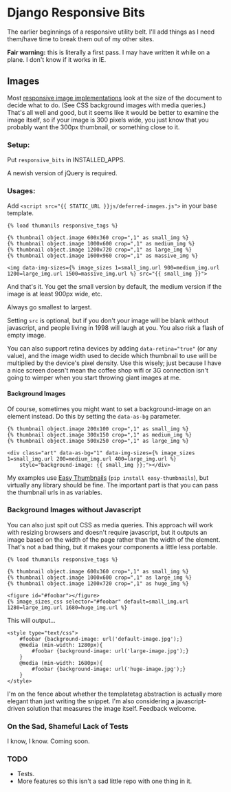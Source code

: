 Django Responsive Bits
======================

The earlier beginnings of a responsive utility belt. I'll add things as I need 
them/have time to break them out of my other sites.

**Fair warning:** this is literally a first pass. I may have written it while on a plane. I don't know if it works in IE.

## Images

Most [responsive image implementations](https://github.com/scottjehl/picturefill) look at the size of the document to decide what to do.
(See CSS background images with media queries.) 
That's all well and good, but it seems like it would be better to examine the image itself,
so if your image is 300 pixels wide, you just know that you probably want the 300px thumbnail,
or something close to it.

### Setup:

Put `responsive_bits` in INSTALLED_APPS.

A newish version of jQuery is required.

### Usages:

Add `<script src="{{ STATIC_URL }}js/deferred-images.js">` in your base template.

    {% load thumanils responsive_tags %}
    
    {% thumbnail object.image 600x360 crop=",1" as small_img %}
    {% thumbnail object.image 1000x600 crop=",1" as medium_img %}
    {% thumbnail object.image 1200x720 crop=",1" as large_img %}
    {% thumbnail object.image 1600x960 crop=",1" as massive_img %}

    <img data-img-sizes={% image_sizes 1=small_img.url 900=medium_img.url 1200=large_img.url 1500=massive_img.url %} src="{{ small_img }}">

And that's it. You get the small version by default, the medium version if the image is at least 900px wide, etc.

Always go smallest to largest.

Setting `src` is optional, but if you don't your image will be blank without javascript, and people living in 1998 will laugh at you. You also risk a flash of empty image.

You can also support retina devices by adding `data-retina="true"` (or any value), and the image width used to decide which thumbnail to use will be multiplied by the device's pixel density. Use this wisely; just because I have a nice screen
doesn't mean the coffee shop wifi or 3G connection isn't going to wimper when you start throwing giant images at me.

#### Background Images

Of course, sometimes you might want to set a background-image on an element instead. Do this by setting the `data-as-bg` parameter.

    {% thumbnail object.image 200x100 crop=",1" as small_img %}
    {% thumbnail object.image 300x150 crop=",1" as medium_img %}
    {% thumbnail object.image 500x250 crop=",1" as large_img %}

    <div class="art" data-as-bg="1" data-img-sizes={% image_sizes 1=small_img.url 200=medium_img.url 400=large_img.url %} 
        style="background-image: {{ small_img }};"></div>

My examples use [Easy Thumbnails](https://github.com/SmileyChris/easy-thumbnails) (`pip install easy-thumbnails`), but virtually any library should be fine. The important part is that you can pass the thumbnail urls in as variables.


### Background Images without Javascript

You can also just spit out CSS as media queries. This approach will work with resizing browsers and doesn't require javascript,
but it outputs an image based on the width of the page rather than the width of the element. That's not a bad thing, but it makes your components a little less portable.

    {% load thumanils responsive_tags %}

    {% thumbnail object.image 600x360 crop=",1" as small_img %}
    {% thumbnail object.image 1000x600 crop=",1" as large_img %}
    {% thumbnail object.image 1200x720 crop=",1" as huge_img %}

    <figure id="#foobar"></figure>
    {% image_sizes_css selector="#foobar" default=small_img.url 1280=large_img.url 1680=huge_img.url %}

This will output...

    <style type="text/css">
        #foobar {background-image: url('default-image.jpg');}
        @media (min-width: 1280px){
            #foobar {background-image: url('large-image.jpg');}
        }
        @media (min-width: 1680px){
            #foobar {background-image: url('huge-image.jpg');}
        }
    </style>

I'm on the fence about whether the templatetag abstraction is actually more elegant than just writing the snippet. I'm also considering a javascript-driven solution that measures the image itself. Feedback welcome.


### On the Sad, Shameful Lack of Tests

I know, I know. Coming soon.


### TODO

* Tests.
* More features so this isn't a sad little repo with one thing in it.


